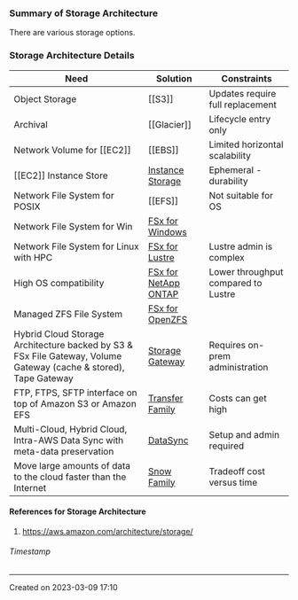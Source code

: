 ### Summary of Storage Architecture
There are various storage options.
### Storage Architecture Details
|Need|Solution|Constraints|
|---|---|---|
| Object Storage | [[S3]] | Updates require full replacement  |
| Archival | [[Glacier]] | Lifecycle entry only  |
| Network Volume for [[EC2]] | [[EBS]] | Limited horizontal scalability |
| [[EC2]] Instance Store | [Instance Storage](EC2.md#Instance%20Storage) | Ephemeral - durability |
| Network File System for POSIX | [[EFS]] | Not suitable for OS |
| Network File System for Win | [FSx for Windows](FSx.md#FSx%20for%20Windows) | |
| Network File System for Linux with HPC | [FSx for Lustre](FSx.md#FSx%20for%20Lustre) | Lustre admin is complex |
| High OS compatibility | [FSx for NetApp ONTAP](FSx.md#FSx%20for%20NetApp%20ONTAP) | Lower throughput compared to Lustre |
| Managed ZFS File System | [FSx for OpenZFS](FSx.md#FSx%20for%20OpenZFS) | |
| Hybrid Cloud Storage Architecture backed by S3 & FSx File Gateway, Volume Gateway (cache & stored), Tape Gateway  | [Storage Gateway](Storage%20Gateway.md) | Requires on-prem administration | 
| FTP, FTPS, SFTP interface on top of Amazon S3 or Amazon EFS   | [Transfer Family](Transfer%20Family.md) | Costs can get high |
| Multi-Cloud, Hybrid Cloud, Intra-AWS Data Sync with meta-data preservation | [DataSync](DataSync.md) | Setup and admin required |
| Move large amounts of data to the cloud faster than the Internet | [Snow Family](Snow%20Family.md) | Tradeoff cost versus time  |

#### References for Storage Architecture
1. https://aws.amazon.com/architecture/storage/
###### Timestamp
---
Created on 2023-03-09 17:10